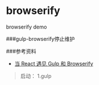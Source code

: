 # browserify
browserify demo

###gulp-browserify停止维护

###参考资料

* [当 React 遇见 Gulp 和 Browserify](http://www.jianshu.com/p/tY6UPN)

>启动： 1.gulp